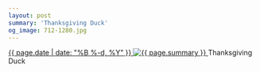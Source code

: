 ```yaml
---
layout: post
summary: 'Thanksgiving Duck'
og_image: 712-1280.jpg
---
```


<p>
 <time>
  <a href="/712">
   {{ page.date | date: "%B %-d, %Y" }}
  </a>
 </time>
 <a href="/712">
  <img alt="{{ page.summary }}" sizes="(min-width: 700px) 50vw, calc(100vw - 2rem)" src="{{ site.assets_url }}/712-640.jpg" srcset="{{ site.assets_url }}/712-320.jpg 320w, {{ site.assets_url }}/712-640.jpg 640w, {{ site.assets_url }}/712-960.jpg 960w, {{ site.assets_url }}/712-1280.jpg 1280w"/>
 </a>
 <span>
  Thanksgiving Duck
 </span>
</p>
